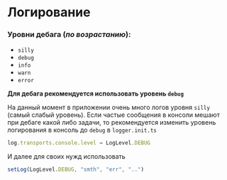 # Логирование

### Уровни дебага (_по возрастанию_):

- `silly`
- `debug`
- `info`
- `warn`
- `error`

**Для дебага рекомендуется использовать уровень `debug`**

На данный момент в приложении очень много логов уровня `silly` (самый слабый уровень). Если частые сообщения в консоли мешают при дебаге какой либо задачи, то рекомендуется изменить уровень логирования в консоль до `debug` в `logger.init.ts`

```typescript
log.transports.console.level = LogLevel.DEBUG
```

И далее для своих нужд использовать

```typescript
setLog(LogLevel.DEBUG, "smth", "err", "..")
```
